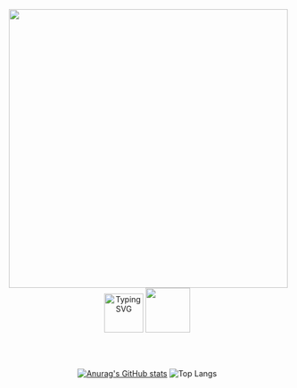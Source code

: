 <img src="https://www.pngall.com/wp-content/uploads/4/Cristiano-Ronaldo-PNG-High-Quality-Image.png" align="right" height=500>

<div align="center">
  <a href="https://git.io/typing-svg"><img src="https://readme-typing-svg.demolab.com?font=VT323&size=30&pause=1000&color=FFFFFF&center=true&vCenter=true&multiline=true&width=450&height=120&separator=%3D&lines=console.log('Meu+nome+%C3%A9+Andr%C3%A9'+%2B%3D'e+programar+%C3%A9+minha+paix%C3%A3o+%3C3');" alt="Typing SVG" height=70/></a>
  
  <a href="https://skillicons.dev">
    <img src="https://skillicons.dev/icons?i=java,python,html,css,javascript,eclipse,postman,spring,github,git&perline=5" height=80/>
  </a>

  <br><br>
  
  [![Anurag's GitHub stats](https://github-readme-stats.vercel.app/api?username=andrehsv&show_icons=true&theme=transparent&hide=contribs,prs)](https://github.com/anuraghazra/github-readme-stats)
  ![Top Langs](https://github-readme-stats.vercel.app/api/top-langs/?username=andrehsv&layout=compact&theme=transparent)
</div>
